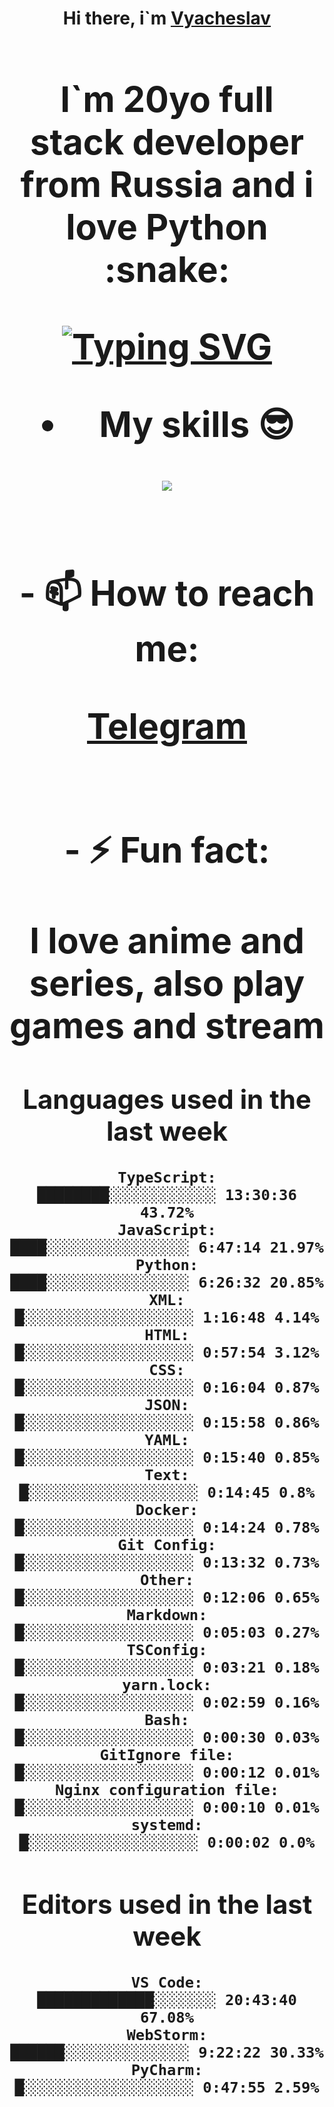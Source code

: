 <h1 align='center'>Hi there, i`m <a href='t.me/syavabrazzzers'>Vyacheslav<a/> <h1/>

<p>I`m 20yo full stack developer from Russia and i love Python :snake: <p/>

<a href="https://git.io/typing-svg"><img src="https://readme-typing-svg.herokuapp.com?font=Fira+Code&duration=3000&pause=1000&multiline=true&width=750&height=60&lines=I+am+an+information+security+specialist;+studying+at+the+Belgorod+State+National+Research+University" alt="Typing SVG" /></a>
<br>
- My skills :sunglasses:
<p align="center">
    <img src="https://skillicons.dev/icons?i=git,docker,linux,postgres,mysql,python,django,fastapi,javascript,typescript,react,next,tailwind" />
<p/>

<br>
- 📫 How to reach me: 
<p>
<a href='t.me/syavabrazzzers'>Telegram<a/>
<p/>
<br>
- ⚡ Fun fact: <p>I love anime and series, also play games and stream<p/>

<!--START_SECTION:waka-->
## Languages used in the last week
```text
TypeScript:           ████████░░░░░░░░░░░░ 13:30:36 43.72%
JavaScript:           ████░░░░░░░░░░░░░░░░ 6:47:14 21.97%
Python:               ████░░░░░░░░░░░░░░░░ 6:26:32 20.85%
XML:                  █░░░░░░░░░░░░░░░░░░░ 1:16:48 4.14%
HTML:                 █░░░░░░░░░░░░░░░░░░░ 0:57:54 3.12%
CSS:                  █░░░░░░░░░░░░░░░░░░░ 0:16:04 0.87%
JSON:                 █░░░░░░░░░░░░░░░░░░░ 0:15:58 0.86%
YAML:                 █░░░░░░░░░░░░░░░░░░░ 0:15:40 0.85%
Text:                 █░░░░░░░░░░░░░░░░░░░ 0:14:45 0.8%
Docker:               █░░░░░░░░░░░░░░░░░░░ 0:14:24 0.78%
Git Config:           █░░░░░░░░░░░░░░░░░░░ 0:13:32 0.73%
Other:                █░░░░░░░░░░░░░░░░░░░ 0:12:06 0.65%
Markdown:             █░░░░░░░░░░░░░░░░░░░ 0:05:03 0.27%
TSConfig:             █░░░░░░░░░░░░░░░░░░░ 0:03:21 0.18%
yarn.lock:            █░░░░░░░░░░░░░░░░░░░ 0:02:59 0.16%
Bash:                 █░░░░░░░░░░░░░░░░░░░ 0:00:30 0.03%
GitIgnore file:       █░░░░░░░░░░░░░░░░░░░ 0:00:12 0.01%
Nginx configuration file: █░░░░░░░░░░░░░░░░░░░ 0:00:10 0.01%
systemd:              █░░░░░░░░░░░░░░░░░░░ 0:00:02 0.0%
```
## Editors used in the last week
```text
VS Code:              █████████████░░░░░░░ 20:43:40 67.08%
WebStorm:             ██████░░░░░░░░░░░░░░ 9:22:22 30.33%
PyCharm:              █░░░░░░░░░░░░░░░░░░░ 0:47:55 2.59%
```

<!--END_SECTION:waka-->

